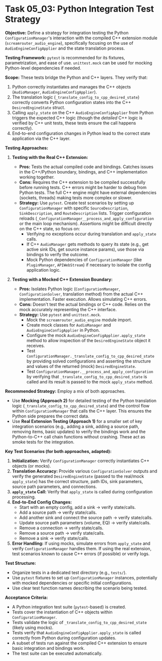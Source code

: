 # Task 05_03: Python Integration Test Strategy

**Objective:** Define a strategy for integration testing the Python `ConfigurationManager`'s interaction with the compiled C++ extension module (`screamrouter_audio_engine`), specifically focusing on the use of `AudioEngineConfigApplier` and the state translation process.

**Testing Framework:** `pytest` is recommended for its fixtures, parametrization, and ease of use. `unittest.mock` can be used for mocking Python-level dependencies if needed.

**Scope:** These tests bridge the Python and C++ layers. They verify that:

1.  Python correctly instantiates and manages the C++ objects (`AudioManager`, `AudioEngineConfigApplier`).
2.  The translation logic (`_translate_config_to_cpp_desired_state`) correctly converts Python configuration states into the C++ `DesiredEngineState` struct.
3.  Calling `apply_state` on the C++ `AudioEngineConfigApplier` from Python triggers the expected C++ logic (though the *detailed* C++ logic is verified by C++ unit tests, these tests ensure the call happens correctly).
4.  End-to-end configuration changes in Python lead to the correct state application via the C++ layer.

**Testing Approaches:**

1.  **Testing with the Real C++ Extension:**
    *   **Pros:** Tests the actual compiled code and bindings. Catches issues in the C++/Python boundary, bindings, and C++ implementation working together.
    *   **Cons:** Requires the C++ extension to be compiled successfully before running tests. C++ errors might be harder to debug from Python tests. The full C++ engine might have external dependencies (sockets, threads) making tests more complex or slower.
    *   **Strategy:** Use `pytest`. Create test scenarios by setting up `ConfigurationManager` with specific `SourceDescription`, `SinkDescription`, and `RouteDescription` lists. Trigger configuration reloads (`_ConfigurationManager__process_and_apply_configuration` or the main loop mechanism). Assertions might be difficult directly on the C++ state, so focus on:
        *   Verifying no exceptions occur during translation and `apply_state` calls.
        *   If C++ `AudioManager` gets methods to query its state (e.g., get active sink IDs, get source instance params), use those via bindings to verify the outcome.
        *   Mock Python dependencies of `ConfigurationManager` (like `PluginManager`, `APIWebStream`) if necessary to isolate the config application logic.

2.  **Testing with a Mocked C++ Extension Boundary:**
    *   **Pros:** Isolates Python logic (`ConfigurationManager`, `ConfigurationSolver`, translation method) from the actual C++ implementation. Faster execution. Allows simulating C++ errors.
    *   **Cons:** Doesn't test the actual bindings or C++ code. Relies on the mock accurately representing the C++ interface.
    *   **Strategy:** Use `pytest` and `unittest.mock`.
        *   Mock the `screamrouter_audio_engine` module import.
        *   Create mock classes for `AudioManager` and `AudioEngineConfigApplier` in Python.
        *   Configure the mock `AudioEngineConfigApplier.apply_state` method to allow inspection of the `DesiredEngineState` object it receives.
        *   Test `ConfigurationManager._translate_config_to_cpp_desired_state` by providing solved configurations and asserting the structure and values of the returned (mock) `DesiredEngineState`.
        *   Test `ConfigurationManager.__process_and_apply_configuration` by verifying that `_translate_config_to_cpp_desired_state` is called and its result is passed to the mock `apply_state` method.

**Recommended Strategy:** Employ a mix of both approaches.

*   Use **Mocking (Approach 2)** for detailed testing of the Python translation logic (`_translate_config_to_cpp_desired_state`) and the control flow within `ConfigurationManager` that calls the C++ layer. This ensures the Python side prepares the correct data.
*   Use **Real Extension Testing (Approach 1)** for a smaller set of key integration scenarios (e.g., adding a sink, adding a source path, removing items, basic updates) to verify the bindings work and the Python-to-C++ call chain functions without crashing. These act as smoke tests for the integration.

**Key Test Scenarios (for both approaches, adapted):**

1.  **Initialization:** Verify `ConfigurationManager` correctly instantiates C++ objects (or mocks).
2.  **Translation Accuracy:** Provide various `ConfigurationSolver` outputs and verify the generated `DesiredEngineState` (passed to the real/mock `apply_state`) has the correct structure, path IDs, sink parameters, source path parameters, and connections.
3.  **`apply_state` Call:** Verify that `apply_state` is called during configuration processing.
4.  **End-to-End Config Changes:**
    *   Start with an empty config, add a sink -> verify state/calls.
    *   Add a source path -> verify state/calls.
    *   Add another sink and connect the source path -> verify state/calls.
    *   Update source path parameters (volume, EQ) -> verify state/calls.
    *   Remove a connection -> verify state/calls.
    *   Remove a source path -> verify state/calls.
    *   Remove a sink -> verify state/calls.
5.  **Error Handling:** If using mocks, simulate errors from `apply_state` and verify `ConfigurationManager` handles them. If using the real extension, test scenarios known to cause C++ errors (if possible) or verify logs.

**Test Structure:**

*   Organize tests in a dedicated test directory (e.g., `tests/`).
*   Use `pytest` fixtures to set up `ConfigurationManager` instances, potentially with mocked dependencies or specific initial configurations.
*   Use clear test function names describing the scenario being tested.

**Acceptance Criteria:**

*   A Python integration test suite (`pytest`-based) is created.
*   Tests cover the instantiation of C++ objects within `ConfigurationManager`.
*   Tests validate the logic of `_translate_config_to_cpp_desired_state` (likely using mocks).
*   Tests verify that `AudioEngineConfigApplier.apply_state` is called correctly from Python during configuration updates.
*   A subset of tests run against the compiled C++ extension to ensure basic integration and bindings work.
*   The test suite can be executed automatically.
